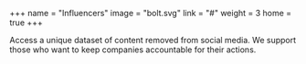 +++
name = "Influencers"
image = "bolt.svg"
link = "#"
weight = 3
home = true
+++

Access a unique dataset of content removed from social media.
We support those who want to keep companies accountable for their actions.